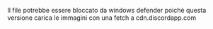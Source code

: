 Il file potrebbe essere bloccato da windows defender poichè questa versione carica le immagini con una fetch a cdn.discordapp.com
